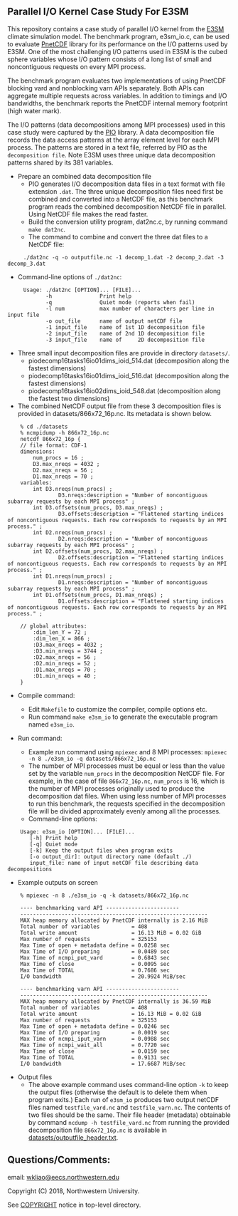 ## Parallel I/O Kernel Case Study For E3SM

This repository contains a case study of parallel I/O kernel from the
[E3SM](https://github.com/E3SM-Project/E3SM) climate simulation model. The
benchmark program, e3sm_io.c, can be used to evaluate
[PnetCDF](https://github.com/Parallel-NetCDF/PnetCDF) library for its
performance on the I/O patterns used by E3SM. One of the most challenging I/O
patterns used in E3SM is the cubed sphere variables whose I/O pattern consists
of a long list of small and noncontiguous requests on every MPI process.

The benchmark program evaluates two implementations of using PnetCDF blocking
vard and nonblocking varn APIs separately. Both APIs can aggregate multiple
requests across variables. In addition to timings and I/O bandwidths, the
benchmark reports the PnetCDF internal memory footprint (high water mark).

The I/O patterns (data decompositions among MPI processes) used in this case
study were captured by the [PIO](https://github.com/NCAR/ParallelIO) library.
A data decomposition file records the data access patterns at the array element
level for each MPI process. The patterns are stored in a text file, referred by
PIO as the `decomposition file`. Note E3SM uses three unique data decomposition
patterns shared by its 381 variables.

* Prepare an combined data decomposition file
  * PIO generates I/O decomposition data files in a text format with file
    extension `.dat`. The three unique decomposition files need first be
    combined and converted into a NetCDF file, as this benchmark program reads
    the combined decomposition NetCDF file in parallel. Using NetCDF file makes
    the read faster.
  * Build the conversion utility program, dat2nc.c, by running command
    `make dat2nc`.
  * The command to combine and convert the three dat files to a NetCDF file:
```
     ./dat2nc -q -o outputfile.nc -1 decomp_1.dat -2 decomp_2.dat -3 decomp_3.dat
```
  * Command-line options of `./dat2nc`:
```
     Usage: ./dat2nc [OPTION]... [FILE]...
            -h               Print help
            -q               Quiet mode (reports when fail)
            -l num           max number of characters per line in input file
            -o out_file      name of output netCDF file
            -1 input_file    name of 1st 1D decomposition file
            -2 input_file    name of 2nd 1D decomposition file
            -3 input_file    name of     2D decomposition file
```
  * Three small input decomposition files are provide in directory `datasets/`.
    * piodecomp16tasks16io01dims_ioid_514.dat  (decomposition along the fastest dimensions)
    * piodecomp16tasks16io01dims_ioid_516.dat  (decomposition along the fastest dimensions)
    * piodecomp16tasks16io02dims_ioid_548.dat  (decomposition along the fastest two dimensions)
  * The combined NetCDF output file from these 3 decomposition files is
    provided in datasets/866x72_16p.nc. Its metadata is shown below.
```
    % cd ./datasets
    % ncmpidump -h 866x72_16p.nc
    netcdf 866x72_16p {
    // file format: CDF-1
    dimensions:
        num_procs = 16 ;
        D3.max_nreqs = 4032 ;
        D2.max_nreqs = 56 ;
        D1.max_nreqs = 70 ;
    variables:
        int D3.nreqs(num_procs) ;
                D3.nreqs:description = "Number of noncontiguous subarray requests by each MPI process" ;
        int D3.offsets(num_procs, D3.max_nreqs) ;
                D3.offsets:description = "Flattened starting indices of noncontiguous requests. Each row corresponds to requests by an MPI process." ;
        int D2.nreqs(num_procs) ;
                D2.nreqs:description = "Number of noncontiguous subarray requests by each MPI process" ;
        int D2.offsets(num_procs, D2.max_nreqs) ;
                D2.offsets:description = "Flattened starting indices of noncontiguous requests. Each row corresponds to requests by an MPI process." ;
        int D1.nreqs(num_procs) ;
                D1.nreqs:description = "Number of noncontiguous subarray requests by each MPI process" ;
        int D1.offsets(num_procs, D1.max_nreqs) ;
                D1.offsets:description = "Flattened starting indices of noncontiguous requests. Each row corresponds to requests by an MPI process." ;

    // global attributes:
        :dim_len_Y = 72 ;
        :dim_len_X = 866 ;
        :D3.max_nreqs = 4032 ;
        :D3.min_nreqs = 3744 ;
        :D2.max_nreqs = 56 ;
        :D2.min_nreqs = 52 ;
        :D1.max_nreqs = 70 ;
        :D1.min_nreqs = 40 ;
    }
```

* Compile command:
  * Edit `Makefile` to customize the compiler, compile options etc.
  * Run command `make e3sm_io` to generate the executable program named
    `e3sm_io`.

* Run command:
  * Example run command using `mpiexec` and 8 MPI processes:
    `mpiexec -n 8 ./e3sm_io -q datasets/866x72_16p.nc`
  * The number of MPI processes must be equal or less than the value set by the
    variable `num_procs` in the decomposition NetCDF file. For example, in the
    case of file `866x72_16p.nc`, `num_procs` is 16, which is the number of MPI
    processes originally used to produce the decomposition dat files. When
    using less number of MPI processes to run this benchmark, the requests
    specified in the decomposition file will be divided approximately evenly
    among all the processes.
  * Command-line options:
```
    Usage: e3sm_io [OPTION]... [FILE]...
       [-h] Print help
       [-q] Quiet mode
       [-k] Keep the output files when program exits
       [-o output_dir]: output directory name (default ./)
       input_file: name of input netCDF file describing data decompositions
```
* Example outputs on screen
```
    % mpiexec -n 8 ./e3sm_io -q -k datasets/866x72_16p.nc

    ---- benchmarking vard API -----------------------
    -----------------------------------------------------------
    MAX heap memory allocated by PnetCDF internally is 2.16 MiB
    Total number of variables          = 408
    Total write amount                 = 16.13 MiB = 0.02 GiB
    Max number of requests             = 325153
    Max Time of open + metadata define = 0.0258 sec
    Max Time of I/O preparing          = 0.0489 sec
    Max Time of ncmpi_put_vard         = 0.6843 sec
    Max Time of close                  = 0.0095 sec
    Max Time of TOTAL                  = 0.7686 sec
    I/O bandwidth                      = 20.9924 MiB/sec

    ---- benchmarking varn API -----------------------
    -----------------------------------------------------------
    MAX heap memory allocated by PnetCDF internally is 36.59 MiB
    Total number of variables          = 408
    Total write amount                 = 16.13 MiB = 0.02 GiB
    Max number of requests             = 325153
    Max Time of open + metadata define = 0.0246 sec
    Max Time of I/O preparing          = 0.0019 sec
    Max Time of ncmpi_iput_varn        = 0.0988 sec
    Max Time of ncmpi_wait_all         = 0.7720 sec
    Max Time of close                  = 0.0159 sec
    Max Time of TOTAL                  = 0.9131 sec
    I/O bandwidth                      = 17.6687 MiB/sec
```
* Output files
  * The above example command uses command-line option `-k` to keep the output
    files (otherwise the default is to delete them when program exits.) Each
    run of `e3sm_io` produces two output netCDF files named `testfile_vard.nc`
    and `testfile_varn.nc`. The contents of two files should be the same. Their
    file header (metadata) obtainable by command `ncdump -h testfile_vard.nc`
    from running the provided decomposition file `866x72_16p.nc` is available
    in [datasets/outputfile_header.txt](datasets/outputfile_header.txt).

## Questions/Comments:
email: wkliao@eecs.northwestern.edu

Copyright (C) 2018, Northwestern University.

See [COPYRIGHT](COPYRIGHT) notice in top-level directory.

